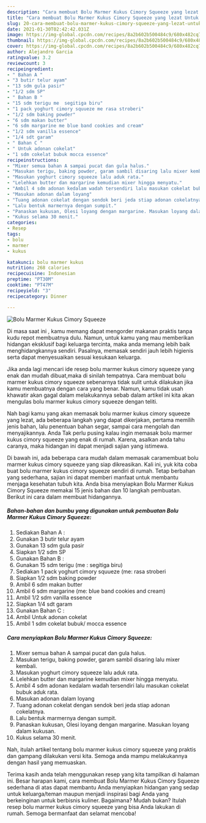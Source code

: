 ```yaml
---
description: "Cara membuat Bolu Marmer Kukus Cimory Squeeze yang lezat Untuk Jualan"
title: "Cara membuat Bolu Marmer Kukus Cimory Squeeze yang lezat Untuk Jualan"
slug: 20-cara-membuat-bolu-marmer-kukus-cimory-squeeze-yang-lezat-untuk-jualan
date: 2021-01-30T02:42:42.031Z
image: https://img-global.cpcdn.com/recipes/8a2b602b500484c9/680x482cq70/bolu-marmer-kukus-cimory-squeeze-foto-resep-utama.jpg
thumbnail: https://img-global.cpcdn.com/recipes/8a2b602b500484c9/680x482cq70/bolu-marmer-kukus-cimory-squeeze-foto-resep-utama.jpg
cover: https://img-global.cpcdn.com/recipes/8a2b602b500484c9/680x482cq70/bolu-marmer-kukus-cimory-squeeze-foto-resep-utama.jpg
author: Alejandro Garcia
ratingvalue: 3.2
reviewcount: 3
recipeingredient:
- " Bahan A "
- "3 butir telur ayam"
- "13 sdm gula pasir"
- "1/2 sdm SP"
- " Bahan B "
- "15 sdm terigu me  segitiga biru"
- "1 pack yoghurt cimory squueze me rasa stroberi"
- "1/2 sdm baking powder"
- "6 sdm makan butter"
- "6 sdm margarine me blue band cookies and cream"
- "1/2 sdm vanilla essence"
- "1/4 sdt garam"
- " Bahan C "
- " Untuk adonan cokelat"
- "1 sdm cokelat bubuk mocca essence"
recipeinstructions:
- "Mixer semua bahan A sampai pucat dan gula halus."
- "Masukan terigu, baking powder, garam sambil disaring lalu mixer kembali."
- "Masukan yoghurt cimory squeeze lalu aduk rata."
- "Lelehkan butter dan margarine kemudian mixer hingga menyatu."
- "Ambil 4 sdm adonan kedalam wadah tersendiri lalu masukan cokelat bubuk aduk rata."
- "Masukan adonan dalam loyang"
- "Tuang adonan cokelat dengan sendok beri jeda stiap adonan cokelatnya."
- "Lalu bentuk marmernya dengan sumpit."
- "Panaskan kukusan, Olesi loyang dengan margarine. Masukan loyang dalam kukusan."
- "Kukus selama 30 menit."
categories:
- Resep
tags:
- bolu
- marmer
- kukus

katakunci: bolu marmer kukus 
nutrition: 268 calories
recipecuisine: Indonesian
preptime: "PT30M"
cooktime: "PT47M"
recipeyield: "3"
recipecategory: Dinner

---
```



![Bolu Marmer Kukus Cimory Squeeze](https://img-global.cpcdn.com/recipes/8a2b602b500484c9/680x482cq70/bolu-marmer-kukus-cimory-squeeze-foto-resep-utama.jpg)

Di masa  saat ini , kamu memang dapat mengorder makanan praktis tanpa kudu repot membuatnya dulu. Namun, untuk kamu yang mau memberikan hidangan eksklusif bagi keluarga tercinta, maka anda memang lebih baik menghidangkannya sendiri. Pasalnya, memasak sendiri jauh lebih higienis serta dapat menyesuaikan sesuai kesukaan keluarga.

Jika anda lagi mencari ide resep bolu marmer kukus cimory squeeze yang enak dan mudah dibuat,maka di sinilah tempatnya. Cara membuat bolu marmer kukus cimory squeeze  sebenarnya tidak sulit untuk dilakukan jika kamu membuatnya dengan cara yang benar. Namun, kamu tidak usah khawatir akan gagal dalam melakukannya 
sebab dalam artikel ini kita akan mengulas bolu marmer kukus cimory squeeze dengan teliti.  



Nah bagi kamu yang akan memasak bolu marmer kukus cimory squeeze yang lezat, ada beberapa langkah yang dapat dikerjakan, pertama memilih jenis bahan, lalu penentuan bahan segar, sampai cara mengolah dan menyajikannya. Anda Tak perlu pusing kalau ingin memasak bolu marmer kukus cimory squeeze yang enak di rumah. Karena, asalkan anda  tahu caranya, maka hidangan ini dapat menjadi sajian yang istimewa.

Di bawah ini, ada beberapa cara mudah dalam memasak caramembuat bolu marmer kukus cimory squeeze yang siap dikreasikan. Kali ini, yuk kita coba buat bolu marmer kukus cimory squeeze sendiri di rumah. Tetap berbahan yang sederhana, sajian ini dapat memberi manfaat untuk membantu menjaga kesehatan tubuh kita. Anda bisa menyiapkan Bolu Marmer Kukus Cimory Squeeze memakai 15 jenis bahan dan 10 langkah pembuatan. Berikut ini cara dalam membuat hidangannya.

<!--inarticleads1-->

##### Bahan-bahan dan bumbu yang digunakan untuk pembuatan Bolu Marmer Kukus Cimory Squeeze:

1. Sediakan  Bahan A :
1. Gunakan 3 butir telur ayam
1. Gunakan 13 sdm gula pasir
1. Siapkan 1/2 sdm SP
1. Gunakan  Bahan B :
1. Gunakan 15 sdm terigu (me : segitiga biru)
1. Sediakan 1 pack yoghurt cimory squueze (me: rasa stroberi
1. Siapkan 1/2 sdm baking powder
1. Ambil 6 sdm makan butter
1. Ambil 6 sdm margarine (me: blue band cookies and cream)
1. Ambil 1/2 sdm vanilla essence
1. Siapkan 1/4 sdt garam
1. Gunakan  Bahan C :
1. Ambil  Untuk adonan cokelat
1. Ambil 1 sdm cokelat bubuk/ mocca essence




<!--inarticleads2-->

##### Cara menyiapkan Bolu Marmer Kukus Cimory Squeeze:

1. Mixer semua bahan A sampai pucat dan gula halus.
1. Masukan terigu, baking powder, garam sambil disaring lalu mixer kembali.
1. Masukan yoghurt cimory squeeze lalu aduk rata.
1. Lelehkan butter dan margarine kemudian mixer hingga menyatu.
1. Ambil 4 sdm adonan kedalam wadah tersendiri lalu masukan cokelat bubuk aduk rata.
1. Masukan adonan dalam loyang
1. Tuang adonan cokelat dengan sendok beri jeda stiap adonan cokelatnya.
1. Lalu bentuk marmernya dengan sumpit.
1. Panaskan kukusan, Olesi loyang dengan margarine. Masukan loyang dalam kukusan.
1. Kukus selama 30 menit.




Nah, itulah artikel tentang  bolu marmer kukus cimory squeeze  yang praktis dan gampang dilakukan versi kita. Semoga anda mampu melakukannya dengan hasil yang memuaskan. 

Terima kasih anda telah menggunakan resep yang kita tampilkan di halaman ini. Besar harapan kami, cara membuat  Bolu Marmer Kukus Cimory Squeeze sederhana di atas dapat membantu Anda menyiapkan hidangan yang sedap untuk keluarga/teman maupun menjadi inspirasi bagi Anda yang berkeinginan untuk berbisnis kuliner. Bagaimana? Mudah bukan? Itulah resep bolu marmer kukus cimory squeeze yang bisa Anda lakukan di rumah. Semoga bermanfaat dan selamat mencoba!

